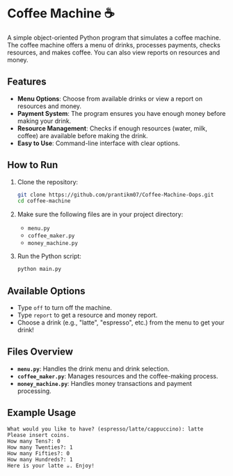 # Coffee Machine ☕️

A simple object-oriented Python program that simulates a coffee machine. The coffee machine offers a menu of drinks, processes payments, checks resources, and makes coffee. You can also view reports on resources and money.

## Features
- **Menu Options**: Choose from available drinks or view a report on resources and money.
- **Payment System**: The program ensures you have enough money before making your drink.
- **Resource Management**: Checks if enough resources (water, milk, coffee) are available before making the drink.
- **Easy to Use**: Command-line interface with clear options.

## How to Run

1. Clone the repository:
   ```bash
   git clone https://github.com/prantikm07/Coffee-Machine-Oops.git
   cd coffee-machine
   ```

2. Make sure the following files are in your project directory:
   - `menu.py`
   - `coffee_maker.py`
   - `money_machine.py`

3. Run the Python script:
   ```bash
   python main.py
   ```

## Available Options

- Type `off` to turn off the machine.
- Type `report` to get a resource and money report.
- Choose a drink (e.g., "latte", "espresso", etc.) from the menu to get your drink!

## Files Overview

- **`menu.py`**: Handles the drink menu and drink selection.
- **`coffee_maker.py`**: Manages resources and the coffee-making process.
- **`money_machine.py`**: Handles money transactions and payment processing.

## Example Usage

```
What would you like to have? (espresso/latte/cappuccino): latte
Please insert coins.
How many Tens?: 0
How many Twenties?: 1
How many Fifties?: 0
How many Hundreds?: 1
Here is your latte ☕️. Enjoy!
```
